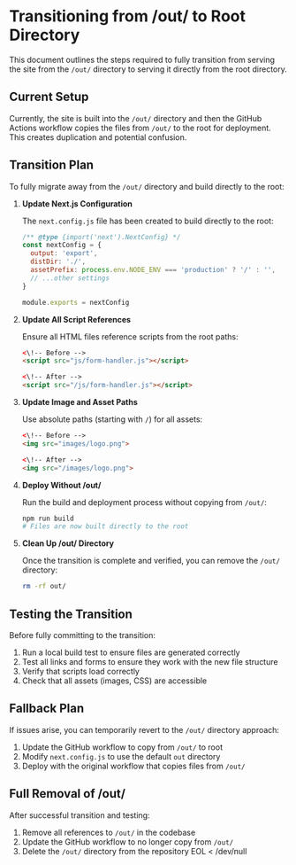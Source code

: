 # Transitioning from /out/ to Root Directory

This document outlines the steps required to fully transition from serving the site from the `/out/` directory to serving it directly from the root directory.

## Current Setup

Currently, the site is built into the `/out/` directory and then the GitHub Actions workflow copies the files from `/out/` to the root for deployment. This creates duplication and potential confusion.

## Transition Plan

To fully migrate away from the `/out/` directory and build directly to the root:

1. **Update Next.js Configuration**

   The `next.config.js` file has been created to build directly to the root:

   ```js
   /** @type {import('next').NextConfig} */
   const nextConfig = {
     output: 'export',
     distDir: './',
     assetPrefix: process.env.NODE_ENV === 'production' ? '/' : '',
     // ...other settings
   }

   module.exports = nextConfig
   ```

2. **Update All Script References**

   Ensure all HTML files reference scripts from the root paths:

   ```html
   <\!-- Before -->
   <script src="js/form-handler.js"></script>

   <\!-- After -->
   <script src="/js/form-handler.js"></script>
   ```

3. **Update Image and Asset Paths**

   Use absolute paths (starting with `/`) for all assets:

   ```html
   <\!-- Before -->
   <img src="images/logo.png">

   <\!-- After -->
   <img src="/images/logo.png">
   ```

4. **Deploy Without /out/**

   Run the build and deployment process without copying from `/out/`:

   ```bash
   npm run build
   # Files are now built directly to the root
   ```

5. **Clean Up /out/ Directory**

   Once the transition is complete and verified, you can remove the `/out/` directory:

   ```bash
   rm -rf out/
   ```

## Testing the Transition

Before fully committing to the transition:

1. Run a local build test to ensure files are generated correctly
2. Test all links and forms to ensure they work with the new file structure
3. Verify that scripts load correctly
4. Check that all assets (images, CSS) are accessible

## Fallback Plan

If issues arise, you can temporarily revert to the `/out/` directory approach:

1. Update the GitHub workflow to copy from `/out/` to root
2. Modify `next.config.js` to use the default `out` directory
3. Deploy with the original workflow that copies files from `/out/`

## Full Removal of /out/

After successful transition and testing:

1. Remove all references to `/out/` in the codebase
2. Update the GitHub workflow to no longer copy from `/out/`
3. Delete the `/out/` directory from the repository
EOL < /dev/null
